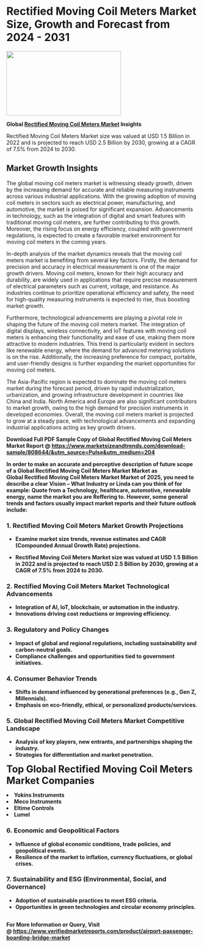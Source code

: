 <H1>Rectified Moving Coil Meters Market Size, Growth and Forecast from 2024 - 2031</H1><img class="aligncenter size-medium wp-image-584254" src="https://thirdeyenews.in/wp-content/uploads/2024/09/Global-Market-Research-300x168.jpeg" alt="" width="300" height="168" /><p><strong>Global&nbsp;<a href="https://www.marketsizeandtrends.com/download-sample/808644/&amp;utm_source=Pulse&amp;utm_medium=204">Rectified Moving Coil Meters Market</a> Insights</strong></p><p>Rectified Moving Coil Meters Market size was valued at USD 1.5 Billion in 2022 and is projected to reach USD 2.5 Billion by 2030, growing at a CAGR of 7.5% from 2024 to 2030.</p><p><h2>Market Growth Insights</h2> <p>The global moving coil meters market is witnessing steady growth, driven by the increasing demand for accurate and reliable measuring instruments across various industrial applications. With the growing adoption of moving coil meters in sectors such as electrical power, manufacturing, and automotive, the market is poised for significant expansion. Advancements in technology, such as the integration of digital and smart features with traditional moving coil meters, are further contributing to this growth. Moreover, the rising focus on energy efficiency, coupled with government regulations, is expected to create a favorable market environment for moving coil meters in the coming years.</p> <p><strong></strong></p> <p>In-depth analysis of the market dynamics reveals that the moving coil meters market is benefiting from several key factors. Firstly, the demand for precision and accuracy in electrical measurement is one of the major growth drivers. Moving coil meters, known for their high accuracy and durability, are widely used in applications that require precise measurement of electrical parameters such as current, voltage, and resistance. As industries continue to prioritize operational efficiency and safety, the need for high-quality measuring instruments is expected to rise, thus boosting market growth.</p> <p>Furthermore, technological advancements are playing a pivotal role in shaping the future of the moving coil meters market. The integration of digital displays, wireless connectivity, and IoT features with moving coil meters is enhancing their functionality and ease of use, making them more attractive to modern industries. This trend is particularly evident in sectors like renewable energy, where the demand for advanced metering solutions is on the rise. Additionally, the increasing preference for compact, portable, and user-friendly designs is further expanding the market opportunities for moving coil meters.</p> <p>The Asia-Pacific region is expected to dominate the moving coil meters market during the forecast period, driven by rapid industrialization, urbanization, and growing infrastructure development in countries like China and India. North America and Europe are also significant contributors to market growth, owing to the high demand for precision instruments in developed economies. Overall, the moving coil meters market is projected to grow at a steady pace, with technological advancements and expanding industrial applications acting as key growth drivers.</p> <p><strong></p><p><span class=""><strong>Download Full PDF Sample Copy of Global Rectified Moving Coil Meters Market Report</strong> @ <a href="https://www.marketsizeandtrends.com/download-sample/808644/&amp;utm_source=Pulse&amp;utm_medium=204" target="_blank">https://www.marketsizeandtrends.com/download-sample/808644/&amp;utm_source=Pulse&amp;utm_medium=204</a></span></p><p>In order to make an accurate and perceptive description of future scope of a Global&nbsp;Rectified Moving Coil Meters Market Market as Global&nbsp;Rectified Moving Coil Meters Market Market of 2025, you need to describe a clear Vision &ndash; What Industry or Linda can you think of for example: Quote from a Technology, healthcare, automotive, renewable energy, name the market you are Reffering to. However, some general trends and factors usually impact market reports and their future outlook include:</p><h3>1.&nbsp;<strong>Rectified Moving Coil Meters Market Growth Projections</strong></h3><ul><li>Examine market size trends, revenue estimates and CAGR (Compounded Annual Growth Rate) projections.</li><li><p>Rectified Moving Coil Meters Market size was valued at USD 1.5 Billion in 2022 and is projected to reach USD 2.5 Billion by 2030, growing at a CAGR of 7.5% from 2024 to 2030.</p></li></ul><h3>2.&nbsp;<strong>Rectified Moving Coil Meters Market Technological Advancements</strong></h3><ul><li>Integration of AI, IoT, blockchain, or automation in the industry.</li><li>Innovations driving cost reductions or improving efficiency.</li></ul><h3>3.&nbsp;<strong>Regulatory and Policy Changes</strong></h3><ul><li>Impact of global and regional regulations, including sustainability and carbon-neutral goals.</li><li>Compliance challenges and opportunities tied to government initiatives.</li></ul><h3>4.&nbsp;<strong>Consumer Behavior Trends</strong></h3><ul><li>Shifts in demand influenced by generational preferences (e.g., Gen Z, Millennials).</li><li>Emphasis on eco-friendly, ethical, or personalized products/services.</li></ul><h3>5.&nbsp;<strong>Global Rectified Moving Coil Meters Market Competitive Landscape</strong></h3><ul><li>Analysis of key players, new entrants, and partnerships shaping the industry.</li><li>Strategies for differentiation and market penetration.</li></ul><p data-pm-slice="1 1 []"><span style="color: inherit; font-family: inherit; font-size: 25px;">Top Global Rectified Moving Coil Meters Market Companies</span></p><div class="" data-test-id=""><p><li>Yokins Instruments</li><li> Meco Instruments</li><li> Eltime Controls</li><li> Lumel</li></p></div><h3>6.&nbsp;<strong>Economic and Geopolitical Factors</strong></h3><ul><li>Influence of global economic conditions, trade policies, and geopolitical events.</li><li>Resilience of the market to inflation, currency fluctuations, or global crises.</li></ul><h3>7.&nbsp;<strong>Sustainability and ESG (Environmental, Social, and Governance)</strong></h3><ul><li>Adoption of sustainable practices to meet ESG criteria.</li><li>Opportunities in green technologies and circular economy principles.</li></ul><h2><strong style="font-size: 14px;">For More Information or Query, Visit @&nbsp;</strong><a style="background-color: #ffffff; font-size: 14px;" href="https://www.marketsizeandtrends.com/report/rectified-moving-coil-meters-market/" target="_blank">https://www.verifiedmarketreports.com/product/airport-passenger-boarding-bridge-market</a></h2>
